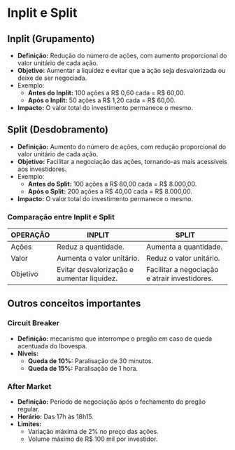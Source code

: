 # Inplit e Split

## Inplit (Grupamento)
- **Definição:** Redução do número de ações, com aumento proporcional do valor unitário de cada ação.
- **Objetivo:** Aumentar a liquidez e evitar que a ação seja desvalorizada ou deixe de ser negociada.
- Exemplo:
  - **Antes do Inplit:** 100 ações a R$ 0,60 cada = R$ 60,00.
  - **Após o Inplit:** 50 ações a R$ 1,20 cada = R$ 60,00.
- **Impacto:** O valor total do investimento permanece o mesmo.

## Split (Desdobramento)
- **Definição:** Aumento do número de ações, com redução proporcional do valor unitário de cada ação.
- **Objetivo:** Facilitar a negociação das ações, tornando-as mais acessíveis aos investidores.
- Exemplo:
  - **Antes do Split:** 100 ações a R$ 80,00 cada = R$ 8.000,00.
  - **Após o Split:** 200 ações a R$ 40,00 cada = R$ 8.000,00.
- **Impacto:** O valor total do investimento permanece o mesmo.

### Comparação entre Inplit e Split

| OPERAÇÃO | INPLIT                                     | SPLIT                                         |
|----------|--------------------------------------------|-----------------------------------------------|
| Ações    | Reduz a quantidade.                        | Aumenta a quantidade.                         |
| Valor    | Aumenta o valor unitário.                  | Reduz o valor unitário.                       |
| Objetivo | Evitar desvalorização e aumentar liquidez. | Facilitar a negociação e atrair investidores. |

## Outros conceitos importantes

### Circuit Breaker
- **Definição:** mecanismo que interrompe o pregão em caso de queda acentuada do Ibovespa.
- **Níveis:**
  - **Queda de 10%:** Paralisação de 30 minutos.
  - **Queda de 15%:** Paralisação de 1 hora.

### After Market
- **Definição:** Período de negociação após o fechamento do pregão regular.
- **Horário:** Das 17h às 18h15.
- **Limites:**
  - Variação máxima de 2% no preço das ações.
  - Volume máximo de R$ 100 mil por investidor.